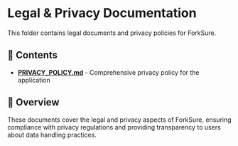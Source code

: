# Legal & Privacy Documentation

This folder contains legal documents and privacy policies for ForkSure.

## 📁 Contents

- **[PRIVACY_POLICY.md](PRIVACY_POLICY.md)** - Comprehensive privacy policy for the application

## 🎯 Overview

These documents cover the legal and privacy aspects of ForkSure, ensuring compliance with privacy regulations and providing transparency to users about data handling practices. 
